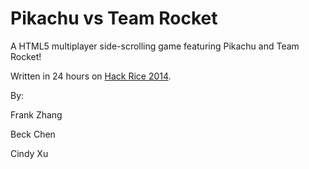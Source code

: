 Pikachu vs Team Rocket
===

A HTML5 multiplayer side-scrolling game featuring Pikachu and
Team Rocket!

Written in 24 hours on [Hack Rice 2014](http://hack.rice.edu/).

By:

Frank Zhang

Beck Chen

Cindy Xu
